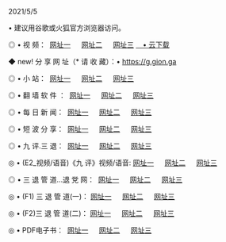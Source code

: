 <p>2021/5/5
<p>• 建议用谷歌或火狐官方浏览器访问。
<p>◎ • 视 频： 
<a href="http://pwe.hdfmradio.com/" target="_blank">网址一</a> 　 
<a href="http://pud.hdfmradio.com/" target="_blank">网址二</a> 　 
<a href="http://pud.hdfmradio.com/b.html" target="_blank">网址三</a>
<a href="https://yadi.sk/d/d0sUeAOpal3njw" target="_blank">　• 云下载 </a></p>
<p>◆ new! 分 享 网 址（* 请 收 藏）：• <a href="http://psb.hdfmradio.com/a.html">https://g.gion.ga</a></p>

<p>◎ • 小 站：  
<a href="http://pwe.hdfmradio.com/f.html" target="_blank">网址一</a> 　 
<a href="http://pud.hdfmradio.com/h.html" target="_blank">网址二</a> 　 
<a href="http://pud.hdfmradio.com/k/" target="_blank">网址三</a></p>
<p>◎ • 翻 墙 软 件 ：  
<a href="http://pwe.hdfmradio.com/ff/" target="_blank">网址一</a> 　 
<a href="http://pud.hdfmradio.com/s/read/a1_nd.html" target="_blank">网址二</a> 　 
<a href="http://pud.hdfmradio.com/ff/index.html" target="_blank">网址三</a></p>
<p>◎ • 每 日 新 闻：  
<a href="http://pwe.hdfmradio.com/day/" target="_blank">网址一</a> 　 
<a href="http://pud.hdfmradio.com/day/" target="_blank">网址二</a> 　 
<a href="http://pud.hdfmradio.com/day/index.html" target="_blank">网址三</a></p>
<p>◎ • 短 波 分 享：  
<a href="http://pwe.hdfmradio.com/h/" target="_blank">网址一</a> 　 
<a href="http://pud.hdfmradio.com/h/" target="_blank">网址二</a> 　 
<a href="http://pud.hdfmradio.com/h/index.html" target="_blank">网址三</a></p>
<p>◎ • 九 评.三 退：  
<a href="http://pwe.hdfmradio.com/t/" target="_blank">网址一</a> 　 
<a href="http://pud.hdfmradio.com/v2/index.html" target="_blank">网址二</a> 　 
<a href="http://pud.hdfmradio.com/tt/index.html" target="_blank">网址三</a> 　</p>
<p>◎ • (E2_视频/语音)《九 评》视频/语音: 
<a href="http://pud.hdfmradio.com/7738.html" target="_blank">网址一</a> 　 
<a href="http://pud.hdfmradio.com/7614.html" target="_blank">网址二</a> 　 
<a href="http://pud.hdfmradio.com/7633.html" target="_blank">网址三</a></p>
<p>◎ • 三 退 管 道...退 党 网：  
<a href="http://pwe.hdfmradio.com/go/td1.html" target="_blank">网址一</a> 　 
<a href="http://pud.hdfmradio.com/go/td2.html" target="_blank">网址二</a> 　 
<a href="http://pud.hdfmradio.com/go/td3.html" target="_blank">网址三</a></p>
<p>◎ • (F1) 三 退 管 道(一)： 
<a href="http://pwe.hdfmradio.com/dd/" target="_blank">网址一</a> 　 
<a href="http://pud.hdfmradio.com/s/read/a1_tdx.html" target="_blank">网址二</a> 　 
<a href="http://pud.hdfmradio.com/dd/" target="_blank">网址三</a></p>
<p>◎ • (F2)三 退 管 道(二)： 
<a href="http://pud.hdfmradio.com/d/" target="_blank">网址一</a> 　 
<a href="http://pwe.hdfmradio.com/d/index.html" target="_blank">网址二</a> 　 
<a href="http://pud.hdfmradio.com/d/" target="_blank">网址三</a></p>
<p>◎ • PDF电子书：  
<a href="http://pwe.hdfmradio.com/p/" target="_blank">网址一</a> 　 
<a href="http://pud.hdfmradio.com/p/index.html" target="_blank">网址二</a> 　 
<a href="http://pud.hdfmradio.com/p/" target="_blank">网址三</a></p>
